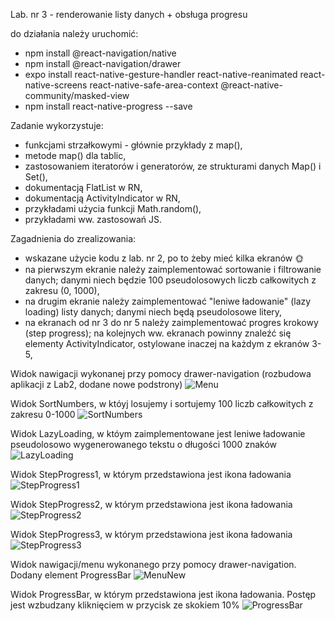 Lab. nr 3 - renderowanie listy danych + obsługa progresu

do działania należy uruchomić:
- npm install @react-navigation/native
- npm install @react-navigation/drawer
- expo install react-native-gesture-handler react-native-reanimated react-native-screens react-native-safe-area-context @react-native-community/masked-view
- npm install react-native-progress --save

Zadanie wykorzystuje:
- funkcjami strzałkowymi - głównie przykłady z map(),
- metode map() dla tablic,
- zastosowaniem iteratorów i generatorów, ze strukturami danych Map() i Set(),
- dokumentacją FlatList w RN,
- dokumentacją ActivityIndicator w RN,
- przykładami użycia funkcji Math.random(),
- przykładami ww. zastosowań JS.

Zagadnienia do zrealizowania:
- wskazane użycie kodu z lab. nr 2, po to żeby mieć kilka ekranów 🌞
- na pierwszym ekranie należy zaimplementować sortowanie i filtrowanie danych; danymi niech będzie 100 pseudolosowych liczb całkowitych z zakresu (0, 1000),
- na drugim ekranie należy zaimplementować "leniwe ładowanie" (lazy loading) listy danych; danymi niech będą pseudolosowe litery,
- na ekranach od nr 3 do nr 5 należy zaimplementować progres krokowy (step progress); na kolejnych ww. ekranach powinny znaleźć się elementy ActivityIndicator, ostylowane inaczej na każdym z ekranów 3-5,


Widok nawigacji wykonanej przy pomocy drawer-navigation (rozbudowa aplikacji z Lab2, dodane nowe podstrony)
![Menu](Screenshots/Menu.png "Menu")

Widok SortNumbers, w któyj losujemy i sortujemy 100 liczb całkowitych z zakresu 0-1000
![SortNumbers](Screenshots/SortNumbers.png "SortNumbers")

Widok LazyLoading, w któym zaimplementowane jest leniwe ładowanie pseudolosowo wygenerowanego tekstu o długości 1000 znaków
![LazyLoading](Screenshots/LazyLoading.png "LazyLoading")

Widok StepProgress1, w którym przedstawiona jest ikona ładowania
![StepProgress1](Screenshots/StepProgress1.png "StepProgress1")

Widok StepProgress2, w którym przedstawiona jest ikona ładowania
![StepProgress2](Screenshots/StepProgress2.png "StepProgress2")

Widok StepProgress3, w którym przedstawiona jest ikona ładowania
![StepProgress3](Screenshots/StepProgress3.png "StepProgress3")

Widok nawigacji/menu wykonanego przy pomocy drawer-navigation. Dodany element ProgressBar
![MenuNew](Screenshots/MenuNew.png "MenuNew")

Widok ProgressBar, w którym przedstawiona jest ikona ładowania. Postęp jest wzbudzany kliknięciem w przycisk ze skokiem 10%
![ProgressBar](Screenshots/ProgressBar.png "ProgressBar")